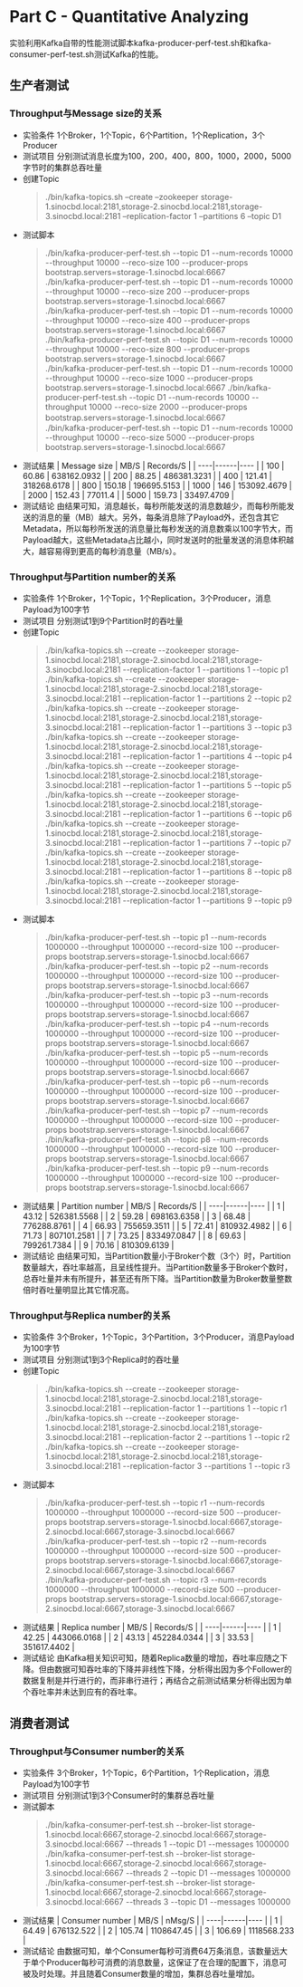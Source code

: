 # Part C - Quantitative Analyzing
实验利用Kafka自带的性能测试脚本kafka-producer-perf-test.sh和kafka-consumer-perf-test.sh测试Kafka的性能。
## 生产者测试
###  Throughput与Message size的关系
- 实验条件
   1个Broker，1个Topic，6个Partition，1个Replication，3个Producer
- 测试项目
   分别测试消息长度为100，200，400，800，1000，2000，5000字节时的集群总吞吐量
- 创建Topic
    > ./bin/kafka-topics.sh –create –zookeeper storage-1.sinocbd.local:2181,storage-2.sinocbd.local:2181,storage-3.sinocbd.local:2181      –replication-factor 1 –partitions 6 –topic D1
- 测试脚本
    > ./bin/kafka-producer-perf-test.sh --topic D1 --num-records 10000  --throughput 10000 --reco-size 100 --producer-props bootstrap.servers=storage-1.sinocbd.local:6667  
    > ./bin/kafka-producer-perf-test.sh --topic D1 --num-records 10000  --throughput 10000 --reco-size 200 --producer-props bootstrap.servers=storage-1.sinocbd.local:6667  
    > ./bin/kafka-producer-perf-test.sh --topic D1 --num-records 10000  --throughput 10000 --reco-size 400 --producer-props bootstrap.servers=storage-1.sinocbd.local:6667  
    > ./bin/kafka-producer-perf-test.sh --topic D1 --num-records 10000  --throughput 10000 --reco-size 800 --producer-props bootstrap.servers=storage-1.sinocbd.local:6667  
    > ./bin/kafka-producer-perf-test.sh --topic D1 --num-records 10000  --throughput 10000 --reco-size 1000 --producer-props bootstrap.servers=storage-1.sinocbd.local:6667 
    > ./bin/kafka-producer-perf-test.sh --topic D1 --num-records 10000  --throughput 10000 --reco-size 2000 --producer-props bootstrap.servers=storage-1.sinocbd.local:6667　    
    > ./bin/kafka-producer-perf-test.sh --topic D1 --num-records 10000  --throughput 10000 --reco-size 5000 --producer-props bootstrap.servers=storage-1.sinocbd.local:6667
- 测试结果
    | Message size | MB/S | Records/S |
	| ----|------|---- |
	| 100 | 60.86  | 638162.0932 |
	| 200 | 88.25  | 486381.3231 |
	| 400 | 121.41  | 318268.6178 |
	| 800 | 150.18  | 196695.5153 |
    | 1000 | 146  | 153092.4679 |
    | 2000 | 152.43  | 77011.4 |
    | 5000 | 159.73  | 33497.4709 |
- 测试结论
由结果可知，消息越长，每秒所能发送的消息数越少，而每秒所能发送的消息的量（MB）越大。另外，每条消息除了Payload外，还包含其它Metadata，所以每秒所发送的消息量比每秒发送的消息数乘以100字节大，而Payload越大，这些Metadata占比越小，同时发送时的批量发送的消息体积越大，越容易得到更高的每秒消息量（MB/s）。

### Throughput与Partition number的关系
- 实验条件
   1个Broker，1个Topic，1个Replication，3个Producer，消息Payload为100字节
- 测试项目
   分别测试1到9个Partition时的吞吐量 
- 创建Topic
    > ./bin/kafka-topics.sh --create --zookeeper storage-1.sinocbd.local:2181,storage-2.sinocbd.local:2181,storage-3.sinocbd.local:2181 --replication-factor 1 --partitions 1 --topic p1    
    > ./bin/kafka-topics.sh --create --zookeeper storage-1.sinocbd.local:2181,storage-2.sinocbd.local:2181,storage-3.sinocbd.local:2181 --replication-factor 1 --partitions 2 --topic p2    
    > ./bin/kafka-topics.sh --create --zookeeper storage-1.sinocbd.local:2181,storage-2.sinocbd.local:2181,storage-3.sinocbd.local:2181 --replication-factor 1 --partitions 3 --topic p3    
    > ./bin/kafka-topics.sh --create --zookeeper storage-1.sinocbd.local:2181,storage-2.sinocbd.local:2181,storage-3.sinocbd.local:2181 --replication-factor 1 --partitions 4 --topic p4    
    > ./bin/kafka-topics.sh --create --zookeeper storage-1.sinocbd.local:2181,storage-2.sinocbd.local:2181,storage-3.sinocbd.local:2181 --replication-factor 1 --partitions 5 --topic p5    
    > ./bin/kafka-topics.sh --create --zookeeper storage-1.sinocbd.local:2181,storage-2.sinocbd.local:2181,storage-3.sinocbd.local:2181 --replication-factor 1 --partitions 6 --topic p6    
    > ./bin/kafka-topics.sh --create --zookeeper storage-1.sinocbd.local:2181,storage-2.sinocbd.local:2181,storage-3.sinocbd.local:2181 --replication-factor 1 --partitions 7 --topic p7    
    > ./bin/kafka-topics.sh --create --zookeeper storage-1.sinocbd.local:2181,storage-2.sinocbd.local:2181,storage-3.sinocbd.local:2181 --replication-factor 1 --partitions 8 --topic p8    
    > ./bin/kafka-topics.sh --create --zookeeper storage-1.sinocbd.local:2181,storage-2.sinocbd.local:2181,storage-3.sinocbd.local:2181 --replication-factor 1 --partitions 9 --topic p9
- 测试脚本
    > ./bin/kafka-producer-perf-test.sh --topic p1 --num-records 1000000  --throughput 1000000 --record-size 100 --producer-props    bootstrap.servers=storage-1.sinocbd.local:6667     
    > ./bin/kafka-producer-perf-test.sh --topic p2 --num-records 1000000  --throughput 1000000 --record-size 100 --producer-props    bootstrap.servers=storage-1.sinocbd.local:6667     
    > ./bin/kafka-producer-perf-test.sh --topic p3 --num-records 1000000  --throughput 1000000 --record-size 100 --producer-props    bootstrap.servers=storage-1.sinocbd.local:6667     
    > ./bin/kafka-producer-perf-test.sh --topic p4 --num-records 1000000  --throughput 1000000 --record-size 100 --producer-props    bootstrap.servers=storage-1.sinocbd.local:6667     
    > ./bin/kafka-producer-perf-test.sh --topic p5 --num-records 1000000  --throughput 1000000 --record-size 100 --producer-props    bootstrap.servers=storage-1.sinocbd.local:6667     
    > ./bin/kafka-producer-perf-test.sh --topic p6 --num-records 1000000  --throughput 1000000 --record-size 100 --producer-props    bootstrap.servers=storage-1.sinocbd.local:6667     
    > ./bin/kafka-producer-perf-test.sh --topic p7 --num-records 1000000  --throughput 1000000 --record-size 100 --producer-props    bootstrap.servers=storage-1.sinocbd.local:6667     
    > ./bin/kafka-producer-perf-test.sh --topic p8 --num-records 1000000  --throughput 1000000 --record-size 100 --producer-props    bootstrap.servers=storage-1.sinocbd.local:6667     
    > ./bin/kafka-producer-perf-test.sh --topic p9 --num-records 1000000  --throughput 1000000 --record-size 100 --producer-props    bootstrap.servers=storage-1.sinocbd.local:6667
- 测试结果
    | Partition number | MB/S | Records/S |
	| ----|------|---- |
	| 1 | 43.12  | 526381.5568 |
	| 2 | 59.28  | 698163.6358 |
	| 3 | 68.48  | 776288.8761 |
	| 4 | 66.93  | 755659.3511 |
    | 5 | 72.41  | 810932.4982 |
    | 6 | 71.73  | 807101.2581 |
    | 7 | 73.25  | 833497.0847 |
    | 8 | 69.63  | 799261.7384 |
    | 9 | 70.16  | 810309.6139 |
- 测试结论
由结果可知，当Partition数量小于Broker个数（3个）时，Partition数量越大，吞吐率越高，且呈线性提升。当Partition数量多于Broker个数时，总吞吐量并未有所提升，甚至还有所下降。当Partition数量为Broker数量整数倍时吞吐量明显比其它情况高。

### Throughput与Replica number的关系
- 实验条件
   3个Broker，1个Topic，3个Partition，3个Producer，消息Payload为100字节
- 测试项目
   分别测试1到3个Replica时的吞吐量
- 创建Topic
    > ./bin/kafka-topics.sh --create --zookeeper storage-1.sinocbd.local:2181,storage-2.sinocbd.local:2181,storage-3.sinocbd.local:2181 --replication-factor 1 --partitions 1 --topic r1    
    > ./bin/kafka-topics.sh --create --zookeeper storage-1.sinocbd.local:2181,storage-2.sinocbd.local:2181,storage-3.sinocbd.local:2181 --replication-factor 2 --partitions 1 --topic r2    
    > ./bin/kafka-topics.sh --create --zookeeper storage-1.sinocbd.local:2181,storage-2.sinocbd.local:2181,storage-3.sinocbd.local:2181 --replication-factor 3 --partitions 1 --topic r3    
- 测试脚本
    > ./bin/kafka-producer-perf-test.sh --topic r1 --num-records 1000000  --throughput 1000000 --record-size 500 --producer-props bootstrap.servers=storage-1.sinocbd.local:6667,storage-2.sinocbd.local:6667,storage-3.sinocbd.local:6667  
    > ./bin/kafka-producer-perf-test.sh --topic r2 --num-records 1000000  --throughput 1000000 --record-size 500 --producer-props bootstrap.servers=storage-1.sinocbd.local:6667,storage-2.sinocbd.local:6667,storage-3.sinocbd.local:6667  
    > ./bin/kafka-producer-perf-test.sh --topic r3 --num-records 1000000  --throughput 1000000 --record-size 500 --producer-props bootstrap.servers=storage-1.sinocbd.local:6667,storage-2.sinocbd.local:6667,storage-3.sinocbd.local:6667
- 测试结果
    | Replica number | MB/S | Records/S |
	| ----|------|---- |
	| 1 | 42.25  | 443066.0168 |
	| 2 | 43.13  | 452284.0344 |
	| 3 | 33.53  | 351617.4402 |
- 测试结论
由Kafka相关知识可知，随着Replica数量的增加，吞吐率应随之下降。但由数据可知吞吐率的下降并非线性下降，分析得出因为多个Follower的数据复制是并行进行的，而非串行进行；再结合之前测试结果分析得出因为单个吞吐率并未达到应有的吞吐率。

## 消费者测试
### Throughput与Consumer number的关系
- 实验条件
   3个Broker，1个Topic，6个Partition，1个Replication，消息Payload为100字节
- 测试项目
   分别测试1到3个Consumer时的集群总吞吐量
- 测试脚本
    > ./bin/kafka-consumer-perf-test.sh --broker-list storage-1.sinocbd.local:6667,storage-2.sinocbd.local:6667,storage-3.sinocbd.local:6667 --threads 1 --topic D1 --messages 1000000  
    > ./bin/kafka-consumer-perf-test.sh --broker-list storage-1.sinocbd.local:6667,storage-2.sinocbd.local:6667,storage-3.sinocbd.local:6667 --threads 2 --topic D1 --messages 1000000  
    > ./bin/kafka-consumer-perf-test.sh --broker-list storage-1.sinocbd.local:6667,storage-2.sinocbd.local:6667,storage-3.sinocbd.local:6667 --threads 3 --topic D1 --messages 1000000
- 测试结果
    | Consumer number | MB/S | nMsg/S |
	| ----|------|---- |
	| 1 | 64.49  | 676132.522 |
	| 2 | 105.74  | 1108647.45 |
	| 3 | 106.69  | 1118568.233 |
- 测试结论
由数据可知，单个Consumer每秒可消费64万条消息，该数量远大于单个Producer每秒可消费的消息数量，这保证了在合理的配置下，消息可被及时处理。并且随着Consumer数量的增加，集群总吞吐量增加。


